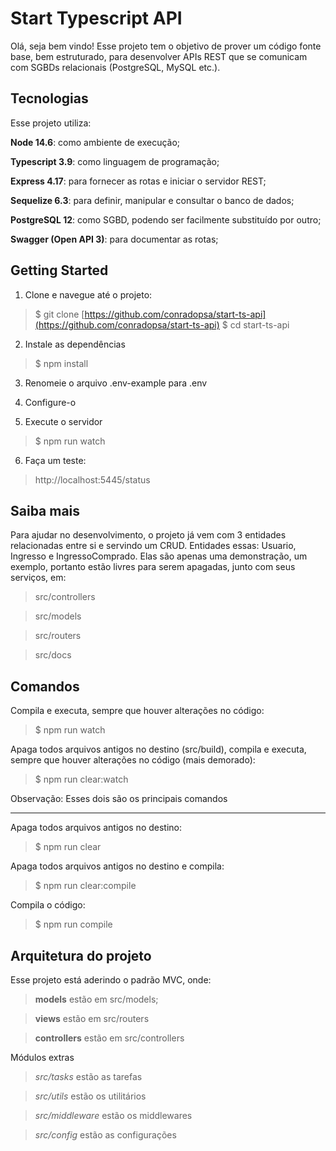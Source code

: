 # Start Typescript API

Olá, seja bem vindo! Esse projeto tem o objetivo de prover um código fonte base, bem estruturado, para desenvolver APIs REST que se comunicam com SGBDs relacionais (PostgreSQL, MySQL etc.).

## Tecnologias

Esse projeto utiliza:

**Node 14.6**: como ambiente de execução;

**Typescript 3.9**: como linguagem de programação;

**Express 4.17**: para fornecer as rotas e iniciar o servidor REST;

**Sequelize 6.3**: para definir, manipular e consultar o banco de dados;

**PostgreSQL 12**: como SGBD, podendo ser facilmente substituído por outro;

**Swagger (Open API 3)**: para documentar as rotas;


## Getting Started
1. Clone e navegue até o projeto:
>$ git clone [https://github.com/conradopsa/start-ts-api](https://github.com/conradopsa/start-ts-api)
>$ cd start-ts-api
2. Instale as dependências
>$ npm install
3. Renomeie o arquivo .env-example para .env

4. Configure-o

5. Execute o servidor
>$ npm run watch
6. Faça um teste:
> http://localhost:5445/status

## Saiba mais

Para ajudar no desenvolvimento, o projeto já vem com 3 entidades relacionadas entre si e servindo um CRUD. Entidades essas: Usuario, Ingresso e IngressoComprado. Elas são apenas uma demonstração, um exemplo, portanto estão livres para serem apagadas, junto com seus serviços, em:
> src/controllers

> src/models

> src/routers

> src/docs

## Comandos
Compila e executa, sempre que houver alterações no código:
> $ npm run watch
 
Apaga todos arquivos antigos no destino (src/build), compila e executa, sempre que houver alterações no código (mais demorado):
> $ npm run clear:watch

Observação: Esses dois são os principais comandos

---
Apaga todos arquivos antigos no destino:
> $ npm run clear

Apaga todos arquivos antigos no destino e compila:
> $ npm run clear:compile

Compila o código:
> $ npm run compile

## Arquitetura do projeto
Esse projeto está aderindo o padrão MVC, onde:
>**models** estão em src/models;

>**views** estão em src/routers

>**controllers** estão em src/controllers

Módulos extras
> *src/tasks* estão as tarefas

> *src/utils*  estão os utilitários

> *src/middleware* estão os middlewares

> *src/config* estão as configurações
